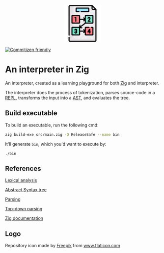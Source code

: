 <div align="center">
  <img src="./images/storyboard.svg" width="120" height="auto"/>
</div>

[![Commitizen friendly](https://img.shields.io/badge/commitizen-friendly-brightgreen.svg)](http://commitizen.github.io/cz-cli/)

# An interpreter in Zig

An interpreter, created as a learning playground for both [Zig](https://ziglang.org/) and interpreter.

The interpreter does the process of tokenization, parses source-code in a [REPL](https://en.wikipedia.org/wiki/Read%E2%80%93eval%E2%80%93print_loop), transforms the input into a [AST](https://en.wikipedia.org/wiki/Abstract_syntax_tree), and evaluates the tree.

## Build executable

To build an executable, run the following cmd:

```zsh
zig build-exe src/main.zig -O ReleaseSafe --name bin
```

It'll generate `bin`, which you'd want to execute by:

```
./bin
```

## References

[Lexical analysis](https://en.wikipedia.org/wiki/Lexical_analysis)

[Abstract Syntax tree](https://en.wikipedia.org/wiki/Abstract_syntax_tree)

[Parsing](https://en.wikipedia.org/wiki/Parsing)

[Top-down parsing](https://en.wikipedia.org/wiki/Top-down_parsing)

[Zig documentation](https://ziglang.org/documentation/master)


## Logo

<div>Repository icon made by <a href="https://www.freepik.com" title="Freepik">Freepik</a> from <a href="https://www.flaticon.com/" title="Flaticon">www.flaticon.com</a></div>
